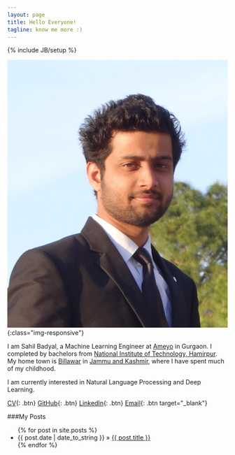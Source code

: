 ```yaml
---
layout: page
title: Hello Everyone!
tagline: know me more :)
---
```

{% include JB/setup %}

<style type="text/css">
  .btn {
    background-color: #BADA55;
    border: none;
    color: white;
    padding: 15px 32px;
    text-align: center;
    text-decoration: none;
    display: inline-block;
    font-size: 16px;
  }

  .img-responsive {
    width: 24%;
    float: left;
    padding-right: 4%;
  }
</style>

![sahilbadyal](assets/images/sahil_badyal.JPG){:class="img-responsive"}


I am Sahil Badyal, a Machine Learning Engineer at [Ameyo](https://www.ameyo.com) in Gurgaon. I completed by bachelors from [National Institute of Technology, Hamirpur](http://nith.ac.in). My home town is [Billawar](http://en.wikipedia.org/wiki/Billawar) in [Jammu and Kashmir](http://en.wikipedia.org/wiki/Jammu_and_Kashmir), where I have spent much of my childhood.

I am currently interested in Natural Language Processing and Deep Learning.

[CV](https://s3-ap-southeast-1.amazonaws.com/sahilbprojects/my-blog/SahilBadyal_CV_March_18.pdf){: .btn} [GitHub](https://github.com/sahilbadyal){: .btn}  [LinkedIn](https://www.linkedin.com/in/sahilbadyal){: .btn}  [Email](mailto:me@sahilbadyal.com){: .btn target="_blank"}
 

###My Posts

<ul class="posts">
  {% for post in site.posts %}
    <li><span>{{ post.date | date_to_string }}</span> &raquo; <a href="{{ BASE_PATH }}{{ post.url }}">{{ post.title }}</a></li>
  {% endfor %}
</ul>

